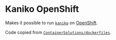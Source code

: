 # Kaniko OpenShift

Makes it possible to run [`kaniko`](https://github.com/GoogleContainerTools/kaniko) on [OpenShift](https://www.openshift.com/).

Code copied from [`ContainerSolutions/dockerfiles`](https://github.com/ContainerSolutions/dockerfiles/tree/master/kaniko-openshift).
